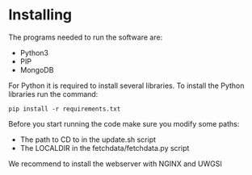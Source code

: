 # Installing 

The programs needed to run the software are:

* Python3
* PIP 
* MongoDB

For Python it is required to install several libraries.
To install the Python libraries run the command:

```
pip install -r requirements.txt
```

Before you start running the code make sure you modify some paths:

* The path to CD to in the update.sh script
* The LOCALDIR in the fetchdata/fetchdata.py script

We recommend to install the webserver with NGINX and UWGSI

